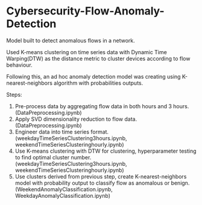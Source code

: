 # Cybersecurity-Flow-Anomaly-Detection
Model built to detect anomalous flows in a network.

Used K-means clustering on time series data with Dynamic Time Warping(DTW) as the distance metric to cluster devices according to flow behaviour.

Following this, an ad hoc anomaly detection model was creating using K-nearest-neighbors algorithm with probabilities outputs.

Steps:
1. Pre-process data by aggregating flow data in both hours and 3 hours. (DataPreprocessing.ipynb)
2. Apply SVD dimensionality reduction to flow data. (DataPreprocessing.ipynb)
3. Engineer data into time series format. (weekdayTimeSeriesClustering3hours.ipynb, weekendTimeSeriesClusteringhourly.ipynb)
4. Use K-means clustering with DTW for clustering, hyperparameter testing to find optimal cluster number. (weekdayTimeSeriesClustering3hours.ipynb, weekendTimeSeriesClusteringhourly.ipynb)
5. Use clusters derived from previous step, create K-nearest-neighbors model with probability output to classify flow as anomalous or benign. (WeekendAnomalyClassification.ipynb, WeekdayAnomalyClassification.ipynb)

